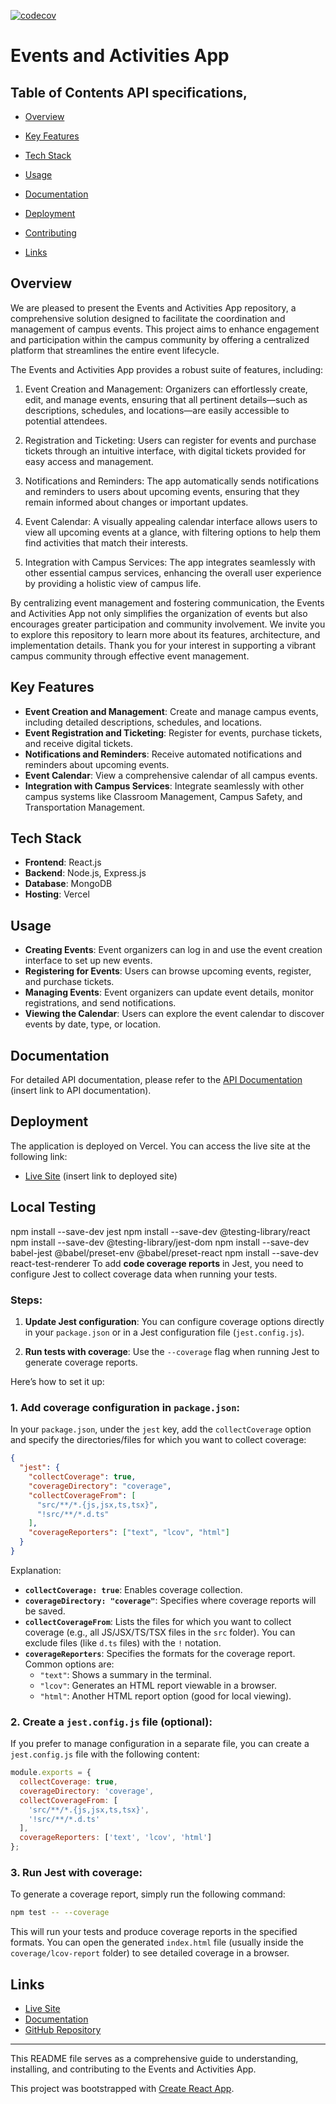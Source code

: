 [![codecov](https://codecov.io/gh/TumeloMkwambe/eWits/graph/badge.svg?token=5PDX3BAHWH)](https://codecov.io/gh/TumeloMkwambe/eWits)

# Events and Activities App

## Table of Contents API specifications, 

- [Overview](#overview)
- [Key Features](#key-features)
- [Tech Stack](#tech-stack)

- [Usage](#usage)
- [Documentation](#documentation)
- [Deployment](#deployment)
- [Contributing](#contributing)
- [Links](#links)

## Overview

We are pleased to present the Events and Activities App repository, a comprehensive solution designed to facilitate the coordination and management of campus events. This project aims to enhance engagement and participation within the campus community by offering a centralized platform that streamlines the entire event lifecycle.

The Events and Activities App provides a robust suite of features, including:

  1. Event Creation and Management: Organizers can effortlessly create, edit, and manage events, ensuring that all pertinent details—such as descriptions, schedules, and locations—are easily accessible to potential attendees.

  2. Registration and Ticketing: Users can register for events and purchase tickets through an intuitive interface, with digital tickets provided for easy access and management.

  3. Notifications and Reminders: The app automatically sends notifications and reminders to users about upcoming events, ensuring that they remain informed about changes or important updates.

  4. Event Calendar: A visually appealing calendar interface allows users to view all upcoming events at a glance, with filtering options to help them find activities that match their interests.

  5. Integration with Campus Services: The app integrates seamlessly with other essential campus services, enhancing the overall user experience by providing a holistic view of campus life.

By centralizing event management and fostering communication, the Events and Activities App not only simplifies the organization of events but also encourages greater participation and community involvement. We invite you to explore this repository to learn more about its features, architecture, and implementation details. Thank you for your interest in supporting a vibrant campus community through effective event management.

## Key Features

- **Event Creation and Management**: Create and manage campus events, including detailed descriptions, schedules, and locations.
- **Event Registration and Ticketing**: Register for events, purchase tickets, and receive digital tickets.
- **Notifications and Reminders**: Receive automated notifications and reminders about upcoming events.
- **Event Calendar**: View a comprehensive calendar of all campus events.
- **Integration with Campus Services**: Integrate seamlessly with other campus systems like Classroom Management, Campus Safety, and Transportation Management.

## Tech Stack

- **Frontend**: React.js
- **Backend**: Node.js, Express.js
- **Database**: MongoDB
- **Hosting**: Vercel


## Usage

- **Creating Events**: Event organizers can log in and use the event creation interface to set up new events.
- **Registering for Events**: Users can browse upcoming events, register, and purchase tickets.
- **Managing Events**: Event organizers can update event details, monitor registrations, and send notifications.
- **Viewing the Calendar**: Users can explore the event calendar to discover events by date, type, or location.

## Documentation

For detailed API documentation, please refer to the [API Documentation](https://ewits.gitbook.io/ewits-docs) (insert link to API documentation).

## Deployment

The application is deployed on Vercel. You can access the live site at the following link:

- [Live Site](https://ewits-front.vercel.app/) (insert link to deployed site)

## Local Testing
npm install --save-dev jest
npm install --save-dev @testing-library/react
npm install --save-dev @testing-library/jest-dom
npm install --save-dev babel-jest @babel/preset-env @babel/preset-react
npm install --save-dev react-test-renderer
To add **code coverage reports** in Jest, you need to configure Jest to collect coverage data when running your tests.

### Steps:

1. **Update Jest configuration**: You can configure coverage options directly in your `package.json` or in a Jest configuration file (`jest.config.js`).

2. **Run tests with coverage**: Use the `--coverage` flag when running Jest to generate coverage reports.

Here’s how to set it up:

### 1. **Add coverage configuration in `package.json`**:

In your `package.json`, under the `jest` key, add the `collectCoverage` option and specify the directories/files for which you want to collect coverage:

```json
{
  "jest": {
    "collectCoverage": true,
    "coverageDirectory": "coverage",
    "collectCoverageFrom": [
      "src/**/*.{js,jsx,ts,tsx}",
      "!src/**/*.d.ts"
    ],
    "coverageReporters": ["text", "lcov", "html"]
  }
}
```

Explanation:
- **`collectCoverage: true`**: Enables coverage collection.
- **`coverageDirectory: "coverage"`**: Specifies where coverage reports will be saved.
- **`collectCoverageFrom`**: Lists the files for which you want to collect coverage (e.g., all JS/JSX/TS/TSX files in the `src` folder). You can exclude files (like `d.ts` files) with the `!` notation.
- **`coverageReporters`**: Specifies the formats for the coverage report. Common options are:
  - `"text"`: Shows a summary in the terminal.
  - `"lcov"`: Generates an HTML report viewable in a browser.
  - `"html"`: Another HTML report option (good for local viewing).

### 2. **Create a `jest.config.js` file (optional)**:

If you prefer to manage configuration in a separate file, you can create a `jest.config.js` file with the following content:

```javascript
module.exports = {
  collectCoverage: true,
  coverageDirectory: 'coverage',
  collectCoverageFrom: [
    'src/**/*.{js,jsx,ts,tsx}',
    '!src/**/*.d.ts'
  ],
  coverageReporters: ['text', 'lcov', 'html']
};
```

### 3. **Run Jest with coverage**:

To generate a coverage report, simply run the following command:

```bash
npm test -- --coverage
```

This will run your tests and produce coverage reports in the specified formats. You can open the generated `index.html` file (usually inside the `coverage/lcov-report` folder) to see detailed coverage in a browser.



## Links

- [Live Site](https://ewits.vercel.app/)
- [Documentation](https://ewits.gitbook.io/ewits-docs)
- [GitHub Repository](https://github.com/TumeloMkwambe/eWits/)

---

This README file serves as a comprehensive guide to understanding, installing, and contributing to the Events and Activities App.

This project was bootstrapped with [Create React App](https://github.com/facebook/create-react-app).
